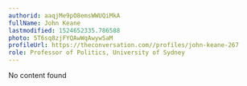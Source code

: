 ```yaml
---
authorid: aaqjMe9pO8emsWWUQiMkA
fullName: John Keane
lastmodified: 1524652335.786588
photo: 5T6sq8zjFYQAwWqAwywSaM
profileUrl: https://theconversation.com//profiles/john-keane-267
role: Professor of Politics, University of Sydney
---
```

No content found